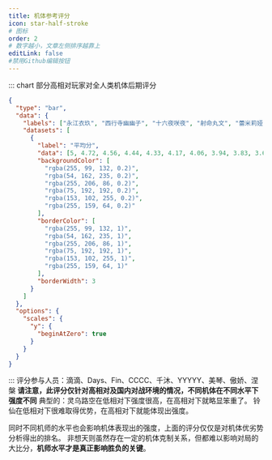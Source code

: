 ```yaml
---
title: 机体参考评分
icon: star-half-stroke
# 图标
order: 2
# 数字越小，文章左侧排序越靠上
editLink: false
#禁用Github编辑按钮
---
```


::: chart 部分高相对玩家对全人类机体后期评分
```json
{
  "type": "bar",
  "data": {
    "labels": ["永江衣玖", "西行寺幽幽子", "十六夜咲夜", "射命丸文", "蕾米莉娅·斯卡雷特", "铃仙·优昙华院·因幡", "雾雨魔理沙", "魂魄妖梦", "比那名居天子", "伊吹萃香", "爱丽丝·玛格特罗伊德", "红美铃", "帕秋莉·诺雷姬", "八云紫", "灵乌路空", "博丽灵梦", "东风谷早苗", "小野冢小町", "琪露诺", "洩矢诹访子"],
    "datasets": [
      {
        "label": "平均分",
        "data": [5, 4.72, 4.56, 4.44, 4.33, 4.17, 4.06, 3.94, 3.83, 3.63, 3.50, 3.36, 3.14, 3.07, 3.00, 2.93, 2.57, 2.21, 2.00, 1.50],
        "backgroundColor": [
          "rgba(255, 99, 132, 0.2)",
          "rgba(54, 162, 235, 0.2)",
          "rgba(255, 206, 86, 0.2)",
          "rgba(75, 192, 192, 0.2)",
          "rgba(153, 102, 255, 0.2)",
          "rgba(255, 159, 64, 0.2)"
        ],
        "borderColor": [
          "rgba(255, 99, 132, 1)",
          "rgba(54, 162, 235, 1)",
          "rgba(255, 206, 86, 1)",
          "rgba(75, 192, 192, 1)",
          "rgba(153, 102, 255, 1)",
          "rgba(255, 159, 64, 1)"
        ],
        "borderWidth": 3
      }
    ]
  },
  "options": {
    "scales": {
      "y": {
        "beginAtZero": true
      }
    }
  }
}
```
:::
评分参与人员：滴滴、Days、Fin、CCCC、千沐、YYYYY、美琴、傲娇、涅槃
**请注意，此评分仅针对高相对及国内对战环境的情况，不同机体在不同水平下强度不同**
典型的：灵乌路空在低相对下强度很高，在高相对下就略显笨重了。
铃仙在低相对下很难取得优势，在高相对下就能体现出强度。

同时不同机师的水平也会影响机体表现出的强度，上面的评分仅仅是对机体优劣势分析得出的排名。
非想天则虽然存在一定的机体克制关系，但都难以影响对局的大比分，**机师水平才是真正影响胜负的关键**。